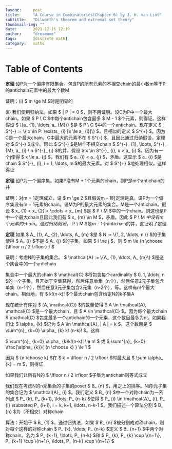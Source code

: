 ```yaml
---
layout:     post
title:      "A Course in Combinatorics(Chapter 6) by J. H. van Lint"
subtitle:   "Dilworth's theorem and extremal set theory"
thumbnail-img: ""
date:       2021-12-16 12:10
author:     "dreamume"
tags: 		[discrete math]
category:   maths
---
```

<head>
    <script src="https://cdn.mathjax.org/mathjax/latest/MathJax.js?config=TeX-AMS-MML_HTMLorMML" type="text/javascript"></script>
    <script type="text/x-mathjax-config">
        MathJax.Hub.Config({
            tex2jax: {
            skipTags: ['script', 'noscript', 'style', 'textarea', 'pre'],
            inlineMath: [['$','$']]
            }
        });
    </script>
</head>

# Table of Contents



**定理** 设P为一个偏序有限集合。包含P的所有元素的不相交chain的最小数m等于P的antichain元素中的最大个数M

证明：(i) $ m \\ge M $时是明显的

(ii) 我们使用归纳法。如果 $ \| P \| = 0 $，则不用证明。设C为P中一个最大chain。如果 $ P \\ C $中每个antichain包含最多 $ M - 1 $个元素，则得证。这样假设 $ \\{a_ {1}, \\ldots, a_ {M}\\} $是 $ P \\ C $中的一个antichain。现在定义 $ S^{-} := \\{ x \\in P: \\exists_ {i} [x \\le a_ {i}]\\} $，且相似的定义 $ S^{+} $。因为C是一个最大chain，C中最大的元素不在 $ S^{-} $，且因此通过归纳假设，定理对 $ S^{-} $成立。因此 $ S^{-} $是M个不相交chain $ S^{-}_ {1}, \\ldots, S^{-}_ {M}, a_ {i} \\in S^{-}_ {i} $的并。假设 $ x \\in S^{-}_ {i}, x > a_ {i} $。因为有一个j使得 $ x \\le a_ {j} $，我们有 $ a_ {i} < a_ {j} $，矛盾。这显示 $ a_ {i} $是chain $ S^{-}_ {i}, i = 1, \\ldots, m $的最大元素。对 $ S^{+} $地处理相似。这样得证

**定理** 设P为一个偏序集。如果P没有M + 1个元素的chain，则P是m个antichain的并

证明：对m = 1定理成立。设 $ m \\ge 2 $且假设m - 1时定理是真。设P为一个偏序集没有m + 1元素的chain。设M为P的最大元素的集合。M是一个antichain。假设 $ x_ {1} < x_ {2} < \\cdots < x_ {m} $是 $ P \\ M $中的一个chain。则这也是P中一个最大chain且因此我们有 $ x_ {m} \\in M $，矛盾。因此 $ P \\ M $中没有m个元素的chain。通过归纳假设，$ P \\ M $是m - 1个antichain的并，这证明了定理

**定理** 如果 $ A_ {1}, A_ {2}, \\ldots, A_ {m} $是 $ N := \\{1, 2, \\ldots, n \\} $的子集使得 $ A_ {i} $不是 $ A_ {j} $的子集，如果 $ i \\ne j $，则 $ m \\le {n \\choose {\\lfloor n / 2 \\rfloor} } $

证明：考虑N的子集的集合。 $ \\mathcal{A} := \\{A_ {1}, \\ldots, A_ {m}\\} $是这个集合中的一个antichain

集合中一个最大的chain $ \\mathcal{C} $将包含每个cardinality $ 0, 1, \\ldots, n $的一个子集，且开始于空集获得，然后任意单集（n个），然后任意2元子集包含单集（n-1个），然后任意3元子集包含2元集（n-2个），等。这样有n!个最大chain。相似地，有 $ k!(n-k)! $个最大chain包含给定N的k子集A

现在统计有序对 $ (A, \\mathcal{C}) $的数量使得 $ A \\in \\mathcal{A}, \\mathcal{C} $是一个最大chain，且 $ A \\in \\mathcal{C} $。因为每个最大chain $ \\mathcal{C} $包含最多一个antichain的一个元素，这个数目最多为n!。如果我们让 $ \\alpha_ {k} $记为 $ A \\in \\mathcal{A}, \| A \| = k $，这个数目是 $ \\sum^{n}_ {k=0} \\alpha_ {k} k! (n-k)! $。这样

$ \\sum^{n}_ {k=0} \\alpha_ {k}k!(n-k)! \\le n! $ 或 $ \\sum^{n}_ {k=0} \\frac{\\alpha_ {k}}{ {n \\choose k} } \\le 1 $

因为 $ {n \\choose k} $在 $ k = \\lfloor n / 2 \\rfloor $时最大且 $ \\sum \\alpha_ {k} = m $，则得证

如果我们让所有N的 $ \\lfloor n / 2 \\rfloor $子集为antichain则等式成立

我们现在考虑N的n元集合的子集的poset $ B_ {n} $，用之上的排序。N的i元子集的集合记为 $ \\mathcal{A}_ {i} $。我们定义 $ B_ {n} $中一个对称chain为一系列点 $ P_ {k}, P_ {k+1}, \\ldots, P_ {n-k} $使得 $ P_ {i} \\in \\mathcal{A}_ {i}, P_ {i} \\subseteq P_ {i+1}, i = k, k+1, \\ldots, n-k-1 $。我们描述一个算法分割 $ B_ {n} $为（不相交）对称chain

算法：开始于 $ B_ {1} $。通过归纳法，如果 $ B_ {n} $被分割成对称chain，则对每个这样的对称chain $ P_ {k}, \\ldots, P_ {n-k} $定义 $ B_ {n+1} $中两个对称chain。名为 $ P_ {k+1}, \\ldots, P_ {n-k} $和 $ P_ {k}, P_ {k} \\cup \\{n+1\\}, P_ {k+1} \\cup \\{n+1\\}, \\ldots, P_ {n-k} \\cup \\{n+1\\} $

